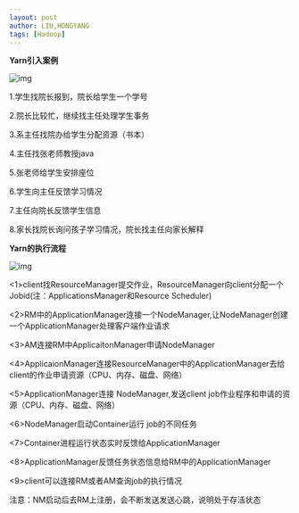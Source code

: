 ```yaml
---
layout: post
author: LIU,HONGYANG
tags: [Hadoop]
---
```






**Yarn引入案例**

 

 

 

![img](https://tva1.sinaimg.cn/large/007S8ZIlgy1gfrlk3vd67j31a00jk41i.jpg)

1.学生找院长报到，院长给学生一个学号

2.院长比较忙，继续找主任处理学生事务

3.系主任找院办给学生分配资源（书本）

4.主任找张老师教授java

5.张老师给学生安排座位

6.学生向主任反馈学习情况

7.主任向院长反馈学生信息

8.家长找院长询问孩子学习情况，院长找主任向家长解释

 

**Yarn的执行流程**

 ![img](https://tva1.sinaimg.cn/large/007S8ZIlgy1gfoh6esmzlj31aw0niwvl.jpg)

 

<1>client找ResourceManager提交作业，ResourceManager向client分配一个Jobid(注：ApplicationsManager和Resource Scheduler)

<2>RM中的ApplicationManager连接一个NodeManager,让NodeManager创建一个ApplicationManager处理客户端作业请求

<3>AM连接RM中ApplicaitonManager申请NodeManager

<4>ApplicaionManager连接ResourceManager中的ApplicationManager去给client的作业申请资源（CPU、内存、磁盘、网络）

<5>ApplicationManager连接 NodeManager,发送client job作业程序和申请的资源（CPU、内存、磁盘、网络）

<6>NodeManager启动Container运行 job的不同任务

<7>Container进程运行状态实时反馈给ApplicationManager

<8>ApplicationManager反馈任务状态信息给RM中的ApplicationManager

<9>client可以连接RM或者AM查询job的执行情况

注意：NM启动后去RM上注册，会不断发送发送心跳，说明处于存活状态

 